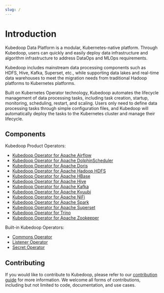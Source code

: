 ```yaml
---
slug: /
---
```


# Introduction

Kubedoop Data Platform is a modular, Kubernetes-native platform. Through Kubedoop,
users can quickly and easily deploy data infrastructure and algorithm infrastructure to address DataOps and MLOps requirements.

Kubedoop includes mainstream data processing components such as HDFS, Hive, Kafka, Superset, etc.,
while supporting data lakes and real-time data warehouses to meet the migration needs from traditional Hadoop platforms to Kubernetes platforms.

Built on Kubernetes Operator technology, Kubedoop automates the lifecycle management of data processing tasks,
including task creation, startup, monitoring, scheduling, restart, and scaling. Users only need to define data processing tasks through simple configuration files,
and Kubedoop will automatically deploy the tasks to the Kubernetes cluster and manage their lifecycle.

## Components

Kubedoop Product Operators:

- [Kubedoop Operator for Apache Airflow](https://github.com/zncdatadev/airflow-operator)
- [Kubedoop Operator for Apache DolphinScheduler](https://github.com/zncdatadev/dolphinscheduler-operator)
- [Kubedoop Operator for Apache Doris](https://github.com/zncdatadev/doris-operator)
- [Kubedoop Operator for Apache Hadoop HDFS](https://github.com/zncdatadev/hdfs-operator)
- [Kubedoop Operator for Apache HBase](https://github.com/zncdatadev/hbase-operator)
- [Kubedoop Operator for Apache Hive](https://github.com/zncdatadev/hive-operator)
- [Kubedoop Operator for Apache Kafka](https://github.com/zncdatadev/kafka-operator)
- [Kubedoop Operator for Apache Kyuubi](https://github.com/zncdatadev/kyuubi-operator)
- [Kubedoop Operator for Apache NiFi](https://github.com/zncdatadev/nifi-operator)
- [Kubedoop Operator for Apache Spark](https://github.com/zncdatadev/spark-k8s-operator)
- [Kubedoop Operator for Apache Superset](https://github.com/zncdatadev/superset-operator)
- [Kubedoop Operator for Trino](https://github.com/zncdatadev/trino-operator)
- [Kubedoop Operator for Apache Zookeeper](https://github.com/zncdatadev/zookeeper-operator)

Built-in Kubedoop Operators:

- [Commons Operator](https://github.com/zncdatadev/commons-operator)
- [Listener Operator](https://github.com/zncdatadev/listener-operator)
- [Secret Operator](https://github.com/zncdatadev/secret-operator)

## Contributing

If you would like to contribute to Kubedoop, please refer to our [contribution guide](https://kubedoop.dev/docs/developer-manual/collaboration) for more information.
We welcome all forms of contributions, including but not limited to code, documentation, and use cases.

